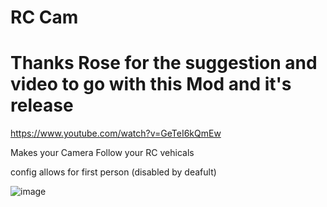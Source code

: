 # RC Cam

# Thanks Rose for the suggestion and video to go with this Mod and it's release

https://www.youtube.com/watch?v=GeTeI6kQmEw

Makes your Camera Follow your RC vehicals

config allows for first person (disabled by deafult)

![image](https://github.com/user-attachments/assets/01e081ef-5559-43b4-b046-7f3aa3382dcd)
